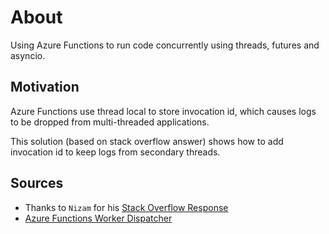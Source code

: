 # About

Using Azure Functions to run code concurrently using threads, futures and asyncio.

## Motivation

Azure Functions use thread local to store invocation id, which causes logs to be dropped from multi-threaded applications.

This solution (based on stack overflow answer) shows how to add invocation id to keep logs from secondary threads.

## Sources

* Thanks to `Nizam` for his [Stack Overflow Response](https://stackoverflow.com/questions/55934085/how-to-redirect-logs-from-secondary-threads-in-azure-functions-using-python)
* [Azure Functions Worker Dispatcher](https://github.com/Azure/azure-functions-python-worker/blob/main/azure_functions_worker/dispatcher.py)
